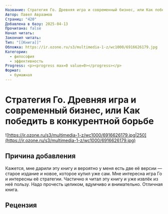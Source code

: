 ```yaml
---
Название: Стратегия Го. Древняя игра и современный бизнес, или Как победить в конкурентной борьбе
Автор: Павел Авраамов
Страниц: "420"
Добавлена в базу: 2025-04-13
Прочитана: false
Начал читать: 
Закончил читать: 
Тип: "[[Книга]]"
Обложка: https://ir.ozone.ru/s3/multimedia-1-z/wc1000/6916626179.jpg
Категории:
  - философия
  - эффективность
Progress: <p><progress max=0 value=0></progress></p>
Формат:
  - бумажная
---
```

# Стратегия Го. Древняя игра и современный бизнес, или Как победить в конкурентной борьбе

![https://ir.ozone.ru/s3/multimedia-1-z/wc1000/6916626179.jpg|250](https://ir.ozone.ru/s3/multimedia-1-z/wc1000/6916626179.jpg)

## Причина добавления

Кажется, мне дарили эту книгу и вероятно у меня есть две её версии — старое издание и новое, которое купил уже сам. Мне интересна игра Го и интересны её стратегии. Частично я читал эту книгу и уже извлёк из неё пользу. Надо прочесть целиком, вдумчиво и внимательно. Отличная книга.

## Рецензия